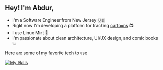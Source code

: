 Hey! I'm Abdur,
---

- I'm a Software Engineer from New  Jersey 🇺🇸
- Right now I'm developing a platform for tracking [cartoons](https://github.com/abduraqil/toontrack) 📺
- I use Linux Mint 🐧
- I'm passionate about clean architecture, UI/UX design, and comic books 💥

Here are some of my favorite tech to use

[![My Skills](https://skillicons.dev/icons?i=kotlin,androidstudio,svelte,tailwind,godot,blender)](https://skillicons.dev)
